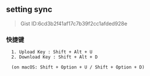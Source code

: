 ## setting sync
> Gist ID:6cd3b2f41af17c7b39f2cc1afded928e

### 快捷键
```
  1. Upload Key : Shift + Alt + U
  2. Download Key : Shift + Alt + D

  (on macOS: Shift + Option + U / Shift + Option + D)
```